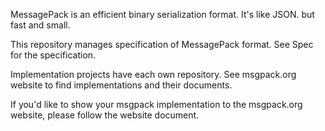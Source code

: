MessagePack is an efficient binary serialization format. It's like JSON. but fast and small.

This repository manages specification of MessagePack format. See Spec for the specification.

Implementation projects have each own repository. See msgpack.org website to find implementations and their documents.

If you'd like to show your msgpack implementation to the msgpack.org website, please follow the website document.